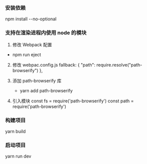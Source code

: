 ### 安装依赖
npm install --no-optional

### 支持在渲染进程内使用 node 的模块
1. 修改 Webpack 配置
  - npm run eject
2. 修改 webpac.config.js
	fallback: {
	"path": require.resolve("path-browserify")
	},

3. 添加 path-browserify 库
   - yarn add path-browserify

4. 引入模块
	const fs = require('path-browserify')
	const path = require('path-browserify')

### 构建项目
yarn build

### 启动项目
yarn run dev